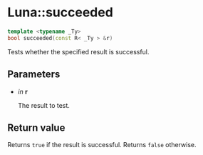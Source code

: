 # Luna::succeeded

```c++
template <typename _Ty>
bool succeeded(const R< _Ty > &r)
```

Tests whether the specified result is successful. 



## Parameters
* *in* **r**

    The result to test. 

## Return value
Returns `true` if the result is successful. Returns `false` otherwise. 

